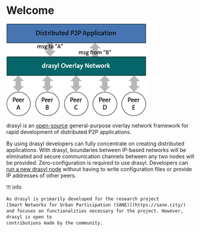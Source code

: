 # Welcome

![drasyl architecture](https://github.com/drasyl-overlay/drasyl/raw/master/drasyl-architecture.png)

drasyl is an [open-source](https://github.com/drasyl-overlay/drasyl) general-purpose overlay network framework for rapid development of distributed P2P applications.

By using drasyl developers can fully concentrate on creating distributed applications.
With drasyl, boundaries between IP-based networks will be eliminated and secure communication channels between any two nodes will be provided.
Zero-configuration is required to use drasyl.
Developers can [run a new drasyl node](getting-started.md) without having to write configuration files or provide IP addresses of other peers.

!!! info

    As drasyl is primarily developed for the research project
    [Smart Networks for Urban Participation (SANE)](https://sane.city/) and focuses on functionalities necessary for the project. However, drasyl is open to
    contributions made by the community.
